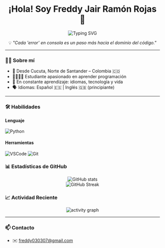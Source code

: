 <h1 align="center">¡Hola! Soy Freddy Jair Ramón Rojas 👋</h1>

<p align="center">
  <img src="https://readme-typing-svg.herokuapp.com?font=Fira+Code&duration=3500&pause=1000&color=00F7FF&center=true&vCenter=true&width=440&lines=Estudiante+de+Software+💻;Principiante+en+Programaci%C3%B3n+📘;Siempre+aprendiendo+algo+nuevo+🚀" alt="Typing SVG" />
</p>

<p align="center">💡 <em>"Cada 'error' en consola es un paso más hacia el dominio del código."</em></p>


---

### 🧑‍💻 Sobre mí

- 📍 Desde Cucuta, Norte de Santander – Colombia 🇨🇴  
- 🧑‍🎓👨‍💻 Estudiante apasionado en aprender programación
- 🧠 En constante aprendizaje: idiomas, tecnología y vida  
- 🗣️ Idiomas: Español 🇪🇸 | Inglés 🇬🇧 (principiante) 

---

### 🛠️ Habilidades

#### Lenguaje  
![Python](https://img.shields.io/badge/Python-3776AB?style=flat&logo=python&logoColor=white)

#### Herramientas  
![VSCode](https://img.shields.io/badge/VS_Code-007ACC?style=flat&logo=visual-studio-code&logoColor=white)
![Git](https://img.shields.io/badge/Git-F05032?style=flat&logo=git&logoColor=white)

### 📊 Estadísticas de GitHub

<p align="center">
  <img src="https://github-readme-stats.vercel.app/api?username=FreddyR03&show_icons=true&theme=tokyonight&hide_title=true&count_private=true" alt="GitHub stats" />
  <br />
  <img src="https://github-readme-streak-stats.herokuapp.com/?user=FreddyR03&theme=tokyonight" alt="GitHub Streak" />
  <br /> 

  
### 📈 Actividad Reciente

<p align="center">
  <img src="https://github-readme-activity-graph.vercel.app/graph?username=FreddyR03&theme=tokyo-night&area=true" alt="activity graph" />
</p>

---

### 📫 Contacto

- ✉️ freddy030307@gmail.com 

